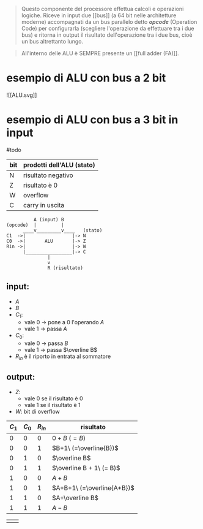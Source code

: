 > Questo componente del processore effettua calcoli e operazioni logiche. Riceve in input due [[bus]] (a 64 bit nelle architetture moderne) accompagnati da un bus parallelo detto ***opcode*** (Operation Code) per configurarla (scegliere l'operazione da effettuare tra i due bus) e ritorna in output il risultato dell'operazione tra i due bus, cioè un bus altrettanto lungo.

> All'interno delle ALU è SEMPRE presente un [[full adder (FA)]].

# esempio di ALU con bus a 2 bit

![[ALU.svg]]
# esempio di ALU con bus a 3 bit in input
#todo

| bit | prodotti dell'ALU (stato) |
| --- | ------------------------- |
| N   | risultato negativo        |
| Z   | risultato è 0             |
| W   | overflow                  |
| C   | carry in uscita           |

```
          A (input) B  
(opcode)  |         |
	  ____v_________v____   (stato)
C1  ->|                 |-> N
C0  ->|       ALU       |-> Z
Rin ->|                 |-> W
      |_________________|-> C
               |
			   v
               R (risultato)
```

## input:
- $A$
- $B$
- $C_1$:
	- vale 0 -> pone a 0 l'operando $A$
	- vale 1 -> passa $A$
- $C_0$:
	- vale 0 ->  passa $B$
	- vale 1 -> passa $\overline B$
- $R_{in}$ è il riporto in entrata al sommatore
## output:
- $Z$:
	- vale 0 se il risultato è 0
	- vale 1 se il risultato è 1
- $W$: bit di overflow

| $C_1$ | $C_0$ | $R_{in}$ | risultato                  |
| ----- | ----- | -------- | -------------------------- |
| 0     | 0     | 0        | $0+B\ (=B)$                |
| 0     | 0     | 1        | $B+1\ (=\overline{B})$     |
| 0     | 1     | 0        | $\overline B$              |
| 0     | 1     | 1        | $\overline B + 1\ (= B)$   |
| 1     | 0     | 0        | $A+B$                      |
| 1     | 0     | 1        | $A+B+1\ (=\overline{A+B})$ |
| 1     | 1     | 0        | $A+\overline B$            |
| 1     | 1     | 1        | $A-B$                      |

|     |     |
| --- | --- |
|     |     |
